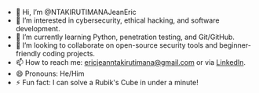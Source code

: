- 👋 Hi, I’m @NTAKIRUTIMANAJeanEric
- 👀 I’m interested in cybersecurity, ethical hacking, and software development.
- 🌱 I’m currently learning Python, penetration testing, and Git/GitHub.
- 💞️ I’m looking to collaborate on open-source security tools and beginner-friendly coding projects.
- 📫 How to reach me: [ericjeanntakirutimana@gmail.com](mailto:ericjeanntakirutimana@gmail.com) or via [LinkedIn](https://linkedin.com/in/your-profile).
- 😄 Pronouns: He/Him
- ⚡ Fun fact: I can solve a Rubik's Cube in under a minute!


<!---
NTAKIRUTIMANAJeanEric/NTAKIRUTIMANAJeanEric is a ✨ special ✨ repository because its `README.md` (this file) appears on your GitHub profile.
You can click the Preview link to take a look at your changes.
--->
